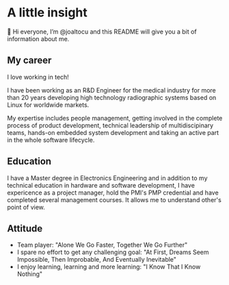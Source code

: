 # A little insight
👋 Hi everyone, I’m @joaltocu and this README will give you a bit of information about me.

## My career 
I love working in tech! 

I have been working as an R&D Engineer for the medical industry for more than 20 years developing high technology radiographic systems based on Linux for worldwide markets. 

My expertise includes people management, getting involved in the complete process of product development, technical leadership of multidiscipinary teams, hands-on embedded system development and taking an active part in the whole software lifecycle.

## Education
I have a Master degree in Electronics Engineering and in addition to my technical education in hardware and software development, I have expericence as a project manager, hold the PMI's PMP credential and have completed several management courses. It allows me to understand other's point of view.

## Attitude
- Team player: "Alone We Go Faster, Together We Go Further"
- I spare no effort to get any challenging goal: "At First, Dreams Seem Impossible, Then Improbable, And Eventually Inevitable"
- I enjoy learning, learning and more learning: "I Know That I Know Nothing"


<!---
- 👀 I’m interested in learning, learning and more learning
- 🌱 I’m currently learning ...
- 💞️ I’m looking to collaborate on ...
- 📫 You can reach me at https://www.linkedin.com/in/joaltocu/
- "So many of our dreams at first seem impossible, then they seem improbable, and then, when we summon the will, they soon become inevitable."
--->

<!---
joaltocu/joaltocu is a ✨ special ✨ repository because its `README.md` (this file) appears on your GitHub profile.
You can click the Preview link to take a look at your changes.
--->
